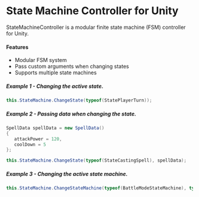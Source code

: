# State Machine Controller for Unity
StateMachineController is a modular finite state machine (FSM) controller for Unity.

#### Features
* Modular FSM system
* Pass custom arguments when changing states
* Supports multiple state machines

##### Example 1 - Changing the active state.
```cs
this.StateMachine.ChangeState(typeof(StatePlayerTurn));
```
##### Example 2 - Passing data when changing the state.
```cs
SpellData spellData = new SpellData()
{
   attackPower = 120,
   coolDown = 5
};

this.StateMachine.ChangeState(typeof(StateCastingSpell), spellData);
```
##### Example 3 - Changing the active state machine.
```cs
this.StateMachine.ChangeStateMachine(typeof(BattleModeStateMachine), typeof(StateBattleStart));
```
